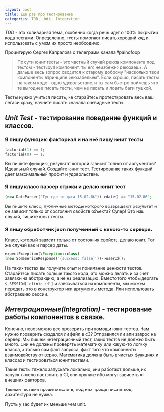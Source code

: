 ```yaml
---
layout: post
title: Еще раз про тестирование
categories: TDD, Unit, Integration
---
```


*TDD* - это холиварная тема, особенно когда речь идет о 100% покрытии кода тестами. 
Определенно, тесты помогают писать хороший код и использовать с умом их просто необходимо. 

Процитирую Сергея Капралова с телеграмм канала #painofoop
> По сути юнит тесты - это частный случай реюза компонента под тестом - тестируя компонент, ты его неизбежно реюзаешь. А дальше весь вопрос сводится к старому доброму "насколько твои компоненты впринципе реюзабельны". Если хорошо, писать тесты на таком коде - одно удовольствие, и ты сам быстро поймешь что те выгоднее писать тесты, чем не писать и ловить баги тушкой.

Тесты нужно учиться писать, не старайтесь протестировать весь ваш легаси сразу, начните писать сначала очевидные тесты.

## *Unit Test* - тестирование поведение функций и классов.

### Я пишу функцию факториал и на неё пишу юнит тесты

```php
factorial(1) == 1;
factorial(0) == 1;
```
Вы пишите функцию, результат которой зависит только от аргументов? Идеальный случай. Создайте юнит тест. Тестирование таких функций дает максимальный профит и удовольствие.

### Я пишу класс парсер строки и делаю юнит тест
```php
(new DateParser("Тут где-то дата 15.02.86"))->date() == "15.02.86";
```

Вы пишите класс, публичные методы которого возвращают результат и он зависит только от состояния свойств объекта?
Супер! Это наш случай, пишите юнит тесты.

### Я пишу обработчик json полученный с какого-то сервера. 

Класс, который зависит только от состояния свойств, делаю юнит. Тот же случай как и парсер даты.

```php
expectException(\Exception::class)
(new SomeSericeResponse('{success: false}'))->userId();
```

На таких тестах вы получите опыт и понимание ценности тестов. Старайтесь писать больше такого кода, это можно делать и за счет завязки на абстракцию, а не на реализацию.
Вместо того чтобы дергать `$_SESSION['clinic_id']` и завязываться на компоненты, мы можем передать это в конструктор или аргументы метода. Или использовать абстракцию сессии. 

## *Интеграционные(Integration)* - тестирование работы компонентов в связке.
Конечно, невозможно все проверить при помощи юнит тестов. 
Нам нужно проверить создался ли файл в с3? Отправился ли апи запрос на сервер. 
Мы пишем интеграционный тест, таких тестов не должно быть много.
Они не должны проверять математику или какую-то логику класса, а только сам факт запроса, факт того что компоненты взаимодействуют верно.
Математика должна быть в чистых функциях и классах и тестироваться юнит тестами.

Такие тесты тяжело запускать локально, они работают дольше, их запуск тяжело настроить в CI, они хрупкие ибо могут зависеть от внешних факторов.

Такими тестами проще мыслить, под них проще писать код, архитектура не нужна. 

Пусть у вас будет их меньше чем unit. 

